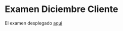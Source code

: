 # Examen Diciembre Cliente

El examen desplegado [aqui](https://chaanchess.github.io/Examen-Diciembre-Cliente/)
